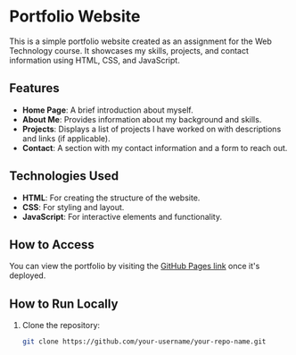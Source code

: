 # Portfolio Website

This is a simple portfolio website created as an assignment for the Web Technology course. It showcases my skills, projects, and contact information using HTML, CSS, and JavaScript.

## Features

- **Home Page**: A brief introduction about myself.
- **About Me**: Provides information about my background and skills.
- **Projects**: Displays a list of projects I have worked on with descriptions and links (if applicable).
- **Contact**: A section with my contact information and a form to reach out.

## Technologies Used

- **HTML**: For creating the structure of the website.
- **CSS**: For styling and layout.
- **JavaScript**: For interactive elements and functionality.
  
## How to Access

You can view the portfolio by visiting the [GitHub Pages link](https://your-username.github.io/your-repo-name) once it's deployed.

## How to Run Locally

1. Clone the repository:
   ```bash
   git clone https://github.com/your-username/your-repo-name.git
